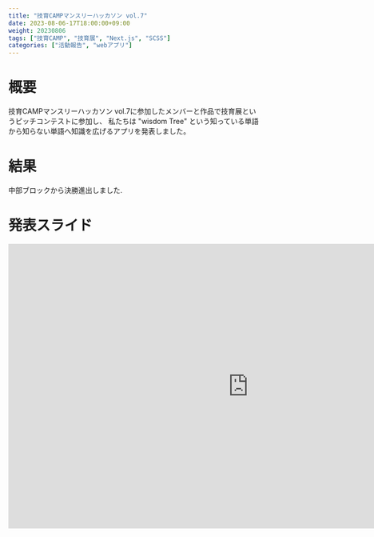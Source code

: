 ```yaml
---
title: "技育CAMPマンスリーハッカソン vol.7"
date: 2023-08-06-17T18:00:00+09:00
weight: 20230806
tags: ["技育CAMP", "技育展", "Next.js", "SCSS"]
categories: ["活動報告", "webアプリ"]
---
```


# 概要
技育CAMPマンスリーハッカソン vol.7に参加したメンバーと作品で技育展というピッチコンテストに参加し、
私たちは "wisdom Tree" という知っている単語から知らない単語へ知識を広げるアプリを発表しました。

# 結果
中部ブロックから決勝進出しました.

# 発表スライド

<iframe src="https://docs.google.com/presentation/d/e/2PACX-1vR0Wd_MS751hSvsROIuFXX0Wsq6VDYf0YDRX2ms1fsSKjAv3eRDcqPf7kKBhfUPGFsEpjCt73oWznxt/embed?start=false&loop=false&delayms=3000" frameborder="0" width="960" height="569" allowfullscreen="true" mozallowfullscreen="true" webkitallowfullscreen="true"></iframe>
